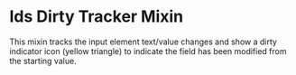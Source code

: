 # Ids Dirty Tracker Mixin

This mixin tracks the input element text/value changes and show a dirty indicator icon (yellow triangle) to indicate the field has been modified from the starting value.
